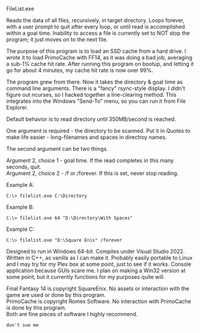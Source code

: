 FileList.exe

Reads the data of all files, recursively, in target directory. Loops forever,
with a user prompt to quit after every loop, or until read is accomplished
within a goal time. Inability to access a file is currently set to NOT stop the
program; it just moves on to the next file.

The purpose of this program is to load an SSD cache from a hard drive. I wrote
it to load PrimoCache with FF14, as it was doing a bad job, averaging a sub-1%
cache hit rate. After running this program on bootup, and letting it go for
about 4 minutes, my cache hit rate is now over 99%.

The program grew from there. Now it takes the directory & goal time as command
line arguments. There is a "fancy" rsync-style display. I didn't figure out
ncurses, so I hacked together a line-clearing method. This integrates into the
Windows "Send-To" menu, so you can run it from File Explorer.

Default behavior is to read directory until 350MB/second is reached.

One argument is required - the directory to be scanned. Put it in Quotes to make
life easier - long-filenames and spaces in directroy names.

The second argument can be two things.

Argument 2, choice 1 - goal time. If the read completes in this many seconds, quit.\
Argument 2, choice 2 - /f or /forever. If this is set, never stop reading.

Example A:

```
C:\> filelist.exe C:\Directory
```

Example B:

```
C:\> filelist.exe 64 "D:\Directory\With Spaces"
```

Example C:

```
C:\> filelist.exe "D:\Square Enix" /forever
```

Designed to run in Windows 64-bit. Compiles under Visual Studio 2022. Written
in C++, as vanilla as I can make it. Probably easily portable to Linux and I 
may try for my Plex box at some point, just to see if it works. Console
application because GUIs scare me. I plan on making a Win32 version at some
point, but it currently functions for my purposes quite will.

Final Fantasy 14 is copyright SquareEnix. No assets or interaction with the
game are used or done by this program.\
PrimoCache is copyright Romex Software. No interaction with PrimoCache is done
by this program.\
Both are fine pieces of software I highly recommend.

```
don't sue me
```
